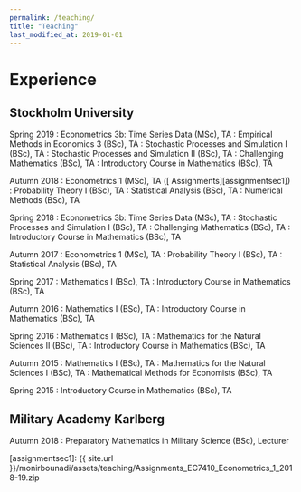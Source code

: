 ```yaml
---
permalink: /teaching/
title: "Teaching"
last_modified_at: 2019-01-01
---
```


# Experience

## Stockholm University

Spring 2019
:	Econometrics 3b: Time Series Data (MSc), TA
:	Empirical Methods in Economics 3 (BSc), TA
:	Stochastic Processes and Simulation I (BSc), TA
:	Stochastic Processes and Simulation II (BSc), TA
:	Challenging Mathematics (BSc), TA
:	Introductory Course in Mathematics (BSc), TA 

Autumn 2018
:	Econometrics 1 (MSc), TA ([<i class="fas fa-file-archive"></i> Assignments][assignmentsec1])
:	Probability Theory I (BSc), TA
:	Statistical Analysis (BSc), TA
:	Numerical Methods (BSc), TA

Spring 2018
:	Econometrics 3b: Time Series Data (MSc), TA
:	Stochastic Processes and Simulation I (BSc), TA
:	Challenging Mathematics (BSc), TA
:	Introductory Course in Mathematics (BSc), TA
 
Autumn 2017
:	Econometrics 1 (MSc), TA
:	Probability Theory I (BSc), TA
:	Statistical Analysis (BSc), TA

Spring 2017
:	Mathematics I (BSc), TA
:	Introductory Course in Mathematics (BSc), TA

Autumn 2016
:	Mathematics I (BSc), TA
:	Introductory Course in Mathematics (BSc), TA

Spring 2016
:	Mathematics I (BSc), TA
:	Mathematics for the Natural Sciences II (BSc), TA
:	Introductory Course in Mathematics (BSc), TA

Autumn 2015
:	Mathematics I (BSc), TA
:	Mathematics for the Natural Sciences I (BSc), TA
:	Mathematical Methods for Economists (BSc), TA

Spring 2015
:	Introductory Course in Mathematics (BSc), TA

## Military Academy Karlberg

Autumn 2018
:	Preparatory Mathematics in Military Science (BSc), Lecturer

[assignmentsec1]: {{ site.url }}/monirbounadi/assets/teaching/Assignments_EC7410_Econometrics_1_2018-19.zip